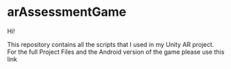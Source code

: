 # arAssessmentGame

Hi!

This repository contains all the scripts that I used in my Unity AR project. For the full Project Files and the Android version of the game please use this link 
